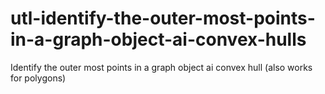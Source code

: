 # utl-identify-the-outer-most-points-in-a-graph-object-ai-convex-hulls
Identify the outer most points in a graph object ai convex hull (also works for polygons)
